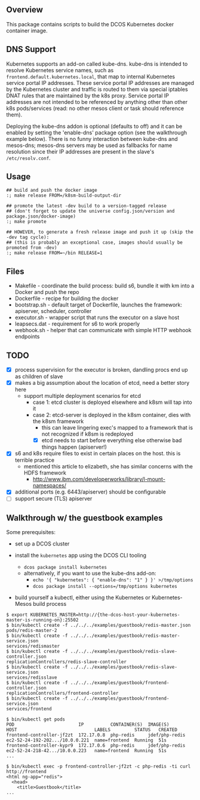 ## Overview

This package contains scripts to build the DCOS Kubernetes docker container image.

## DNS Support

Kubernetes supports an add-on called kube-dns.
kube-dns is intended to resolve Kubernetes service names, such as `frontend.default.kubernetes.local`, that map to internal Kubernetes service portal IP addresses.
These service portal IP addresses are managed by the Kubernetes cluster and traffic is routed to them via special iptables DNAT rules that are maintained by the k8s proxy.
Service portal IP addresses are not intended to be referenced by anything other than other k8s pods/services (read: no other mesos client or task should reference them).

Deploying the kube-dns addon is optional (defaults to off) and it can be enabled by setting the 'enable-dns' package option (see the walkthrough example below).
There is no funny interaction between kube-dns and mesos-dns;
mesos-dns servers may be used as fallbacks for name resolution since their IP addresses are present in the slave's `/etc/resolv.conf`.

## Usage
```
## build and push the docker image
:; make release FROM=/k8sm-build-output-dir

## promote the latest -dev build to a version-tagged release
## (don't forget to update the universe config.json/version and package.json/docker-image)
:; make promote

## HOWEVER, to generate a fresh release image and push it up (skip the -dev tag cycle):
## (this is probably an exceptional case, images should usually be promoted from -dev)
:; make release FROM=~/bin RELEASE=1
```

## Files
* Makefile - coordinate the build process: build s6, bundle it with km into a Docker and push the repo
* Dockerfile - recipe for building the docker
* bootstrap.sh - default target of Dockerfile, launches the framework: apiserver, scheduler, controller
* executor.sh - wrapper script that runs the executor on a slave host
* leapsecs.dat - requirement for s6 to work properly
* webhook.sh - helper that can communicate with simple HTTP webhook endpoints

## TODO
- [x] process supervision for the executor is broken, dandling procs end up as children of slave
- [x] makes a big assumption about the location of etcd, need a better story here
  - support multiple deployment scenarios for etcd
    - case 1: etcd cluster is deployed elsewhere and k8sm will tap into it
    - case 2: etcd-server is deployed in the k8sm container, dies with the k8sm framework
      - this can leave lingering exec's mapped to a framework that is not recognized if k8sm is redeployed
      - [x] etcd needs to start before everything else otherwise bad things happen (apiserver!)
- [x] s6 and k8s require files to exist in certain places on the host. this is terrible practice
  - mentioned this article to elizabeth, she has similar concerns with the HDFS framework
    - http://www.ibm.com/developerworks/library/l-mount-namespaces/
- [x] additional ports (e.g. 6443/apiserver) should be configurable
- [ ] support secure (TLS) apiserver

## Walkthrough w/ the guestbook examples

Some prerequisites:

- set up a DCOS cluster
- install the `kubernetes` app using the DCOS CLI tooling
  - `dcos package install kubernetes`
  - alternatively, if you want to use the kube-dns add-on:
    - `echo '{ "kubernetes": { "enable-dns": "1" } }' >/tmp/options`
    - `dcos package install --options=/tmp/options kubernetes`

- build yourself a kubectl, either using the Kubernetes or Kubernetes-Mesos build process

```shell
$ export KUBERNETES_MASTER=http://{the-dcos-host-your-kubernetes-master-is-running-on}:25502
$ bin/kubectl create -f ../../../examples/guestbook/redis-master.json 
pods/redis-master-2
$ bin/kubectl create -f ../../../examples/guestbook/redis-master-service.json 
services/redismaster
$ bin/kubectl create -f ../../../examples/guestbook/redis-slave-controller.json 
replicationControllers/redis-slave-controller
$ bin/kubectl create -f ../../../examples/guestbook/redis-slave-service.json 
services/redisslave
$ bin/kubectl create -f ../../../examples/guestbook/frontend-controller.json 
replicationControllers/frontend-controller
$ bin/kubectl create -f ../../../examples/guestbook/frontend-service.json 
services/frontend

$ bin/kubectl get pods
POD                        IP          CONTAINER(S)  IMAGE(S)        HOST                             LABELS         STATUS   CREATED
frontend-controller-jf2zt  172.17.0.8  php-redis     jdef/php-redis  ec2-52-24-192-202.../10.0.0.221  name=frontend  Running  51s
frontend-controller-kypr9  172.17.0.6  php-redis     jdef/php-redis  ec2-52-24-218-42.../10.0.0.223   name=frontend  Running  51s
...

$ bin/kubectl exec -p frontend-controller-jf2zt -c php-redis -ti curl http://frontend
<html ng-app="redis">
  <head>
    <title>Guestbook</title>
...
```
